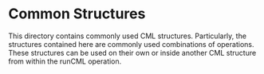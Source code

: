 # Common Structures

This directory contains commonly used CML structures.  Particularly, the structures contained here are commonly used combinations of operations.  These structures can be used on their own or inside another CML structure from within the runCML operation.

